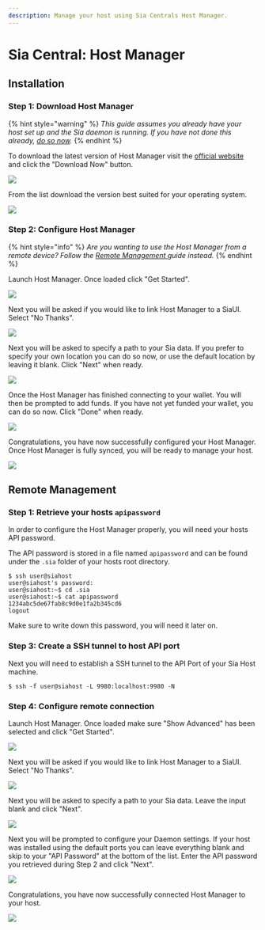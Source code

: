 ```yaml
---
description: Manage your host using Sia Centrals Host Manager.
---
```


# Sia Central: Host Manager

## Installation

### Step 1: Download Host Manager

{% hint style="warning" %}
_This guide assumes you already have your host set up and the Sia daemon is running. If you have not done this already,_ [_do so now_](broken-reference)_._
{% endhint %}

To download the latest version of Host Manager visit the [official website](https://siacentral.com/host-manager/) and click the "Download Now" button.

![](../../.gitbook/assets/download-host-manager.png)

From the list download the version best suited for your operating system.

![](../../.gitbook/assets/github-download.png)



### Step 2: Configure Host Manager

{% hint style="info" %}
_Are you wanting to use the Host Manager from a remote device? Follow the_ [_Remote Management_ ](sia-central-host-manager.md#remote-managment)_guide instead._
{% endhint %}

Launch Host Manager. Once loaded click "Get Started".

![](../../.gitbook/assets/host-manager-get-started.png)

Next you will be asked if you would like to link Host Manager to a SiaUI. Select "No Thanks".

![](../../.gitbook/assets/host-manager-link-ui.png)

Next you will be asked to specify a path to your Sia data. If you prefer to specify your own location you can do so now, or use the default location by leaving it blank. Click "Next" when ready.

![](../../.gitbook/assets/host-manager-data-path.png)

Once the Host Manager has finished connecting to your wallet. You will then be prompted to add funds. If you have not yet funded your wallet, you can do so now. Click "Done" when ready.

![](../../.gitbook/assets/host-manager-wallet-add-funds.png)

Congratulations, you have now successfully configured your Host Manager. Once Host Manager is fully synced, you will be ready to manage your host.

![](../../.gitbook/assets/host-manager-sync.png)

## Remote Management

### Step 1: Retrieve your hosts `apipassword`

In order to configure the Host Manager properly, you will need your hosts API password.

The API password is stored in a file named `apipassword` and can be found under the `.sia` folder of your hosts root directory.

```
$ ssh user@siahost
user@siahost's password:
user@siahost:~$ cd .sia
user@siahost:~$ cat apipassword
1234abc5de67fab8c9d0e1fa2b345cd6
logout
```

Make sure to write down this password, you will need it later on.

### Step 3: Create a SSH tunnel to host API port

Next you will need to establish a SSH tunnel to the API Port of your Sia Host machine.

```
$ ssh -f user@siahost -L 9980:localhost:9980 -N
```

### Step 4: Configure remote connection

Launch Host Manager. Once loaded make sure "Show Advanced" has been selected and click "Get Started".

![](../../.gitbook/assets/host-manager-get-started.png)

Next you will be asked if you would like to link Host Manager to a SiaUI. Select "No Thanks".

![](../../.gitbook/assets/host-manager-link-ui.png)

Next you will be asked to specify a path to your Sia data. Leave the input blank and click "Next".

![](../../.gitbook/assets/host-manager-data-path.png)

Next you will be prompted to configure your Daemon settings. If your host was installed using the default ports you can leave everything blank and skip to your "API Password" at the bottom of the list. Enter the API password you retrieved during Step 2 and click "Next".

![](../../.gitbook/assets/host-manager-daemon-settings.png)

Congratulations, you have now successfully connected Host Manager to your host.

![](../../.gitbook/assets/host-manager-complete.png)

